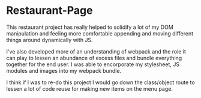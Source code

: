 # Restaurant-Page

This restaurant project has really helped to solidify a lot of my DOM manipulation and feeling more comfortable appending and moving different things around dynamically with JS.

I've also developed more of an understanding of webpack and the role it can play to lessen an abundance of excess files and bundle everything together for the end user. I was able to encorporate my stylesheet, JS modules and images into my webpack bundle.

I think if I was to re-do this project I would go down the class/object route to lessen a lot of code reuse for making new items on the menu page.